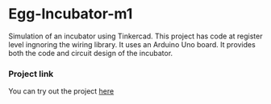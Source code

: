 # Egg-Incubator-m1
Simulation of an incubator using Tinkercad.
This project has code at register level ingnoring the wiring library.
It uses an Arduino Uno board.
It provides both the code and circuit design of the incubator.
### Project link
You can try out the project [here](https://www.tinkercad.com/things/9ptgheRyU7U)
